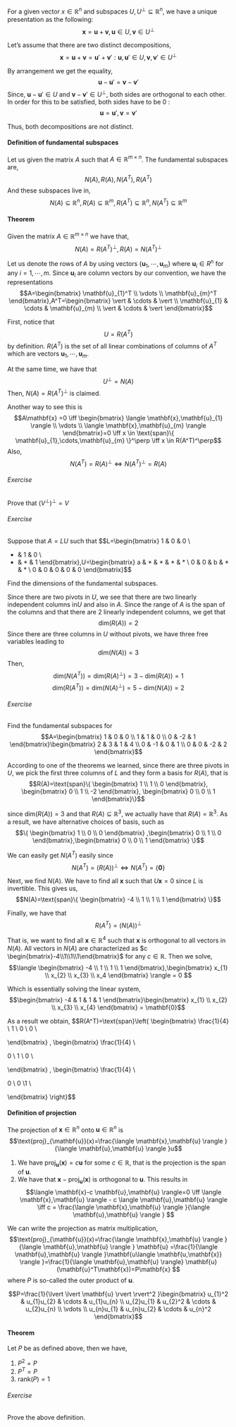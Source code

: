 For a given vector $x \in \mathbb{R}^n$ and subspaces $U,U^\perp \subseteq \mathbb{R}^n$, we have a unique presentation as the following:
$$\mathbf{x}=\mathbf{u}+\mathbf{v}, \mathbf{u}\in U,\mathbf{v}\in U^\perp$$

Let’s assume that there are two distinct decompositions,
$$\mathbf{x}=\mathbf{u}+\mathbf{v}=\mathbf{u}'+\mathbf{v}':\mathbf{u},\mathbf{u}'\in U,\mathbf{v},\mathbf{v}'\in U^\perp$$

By arrangement we get the equality,
$$\mathbf{u}-\mathbf{u}'=\mathbf{v}-\mathbf{v}'$$
Since, $\mathbf{u}-\mathbf{u}'\in U$ and $\mathbf{v}-\mathbf{v}'\in U^\perp$, both sides are orthogonal to each other. In order for this to be satisfied, both sides have to be 0 :
$$\mathbf{u}=\mathbf{u}',\mathbf{v}=\mathbf{v}'$$

Thus, both decompositions are not distinct.

#### Definition of fundamental subspaces
Let us given the matrix $A$ such that $A \in \mathbb{R}^{m\times n}$. The fundamental subspaces are,
$$N(A),R(A),N(A^T),R(A^T)$$
And these subspaces live in,
$$N(A)\subseteq \mathbb{R}^n,R(A)\subseteq \mathbb{R}^m,R(A^T)\subseteq \mathbb{R}^n,N(A^T)\subseteq \mathbb{R}^m$$

#### Theorem
Given the matrix $A \in \mathbb{R}^{m\times n}$ we have that,
$$N(A)=R(A^T)^\perp,R(A)=N(A^T)^\perp$$

Let us denote the rows of $A$ by using vectors $\{ \mathbf{u}_{1},\cdots,\mathbf{u}_{m} \}$ where $\mathbf{u}_{i}\in R^n$ for any $i = 1,\cdots,m$. Since $\mathbf{u}_{i}$ are column vectors by our convention, we have the representations
$$A=\begin{bmatrix}
\mathbf{u}_{1}^T \\
\vdots \\
\mathbf{u}_{m}^T
\end{bmatrix},A^T=\begin{bmatrix}
\vert & \cdots & \vert \\
\mathbf{u}_{1} & \cdots & \mathbf{u}_{m} \\
\vert & \cdots & \vert
\end{bmatrix}$$

First, notice that $$U=R(A^T)$$
by definition. $R(A^T)$ is the set of all linear combinations of columns of $A^T$ which are vectors $\mathbf{u}_{1},\cdots,\mathbf{u}_{m}$. 

At the same time, we have that $$U^\perp = N(A)$$
Then, $N(A) = R(A^T)^\perp$ is claimed.

Another way to see this is
$$A\mathbf{x} =0 \iff \begin{bmatrix}
\langle \mathbf{x},\mathbf{u}_{1} \rangle  \\
\vdots \\
\langle \mathbf{x},\mathbf{u}_{m} \rangle 
\end{bmatrix}=0 \iff x \in \text{span}\{ \mathbf{u}_{1},\cdots,\mathbf{u}_{m} \}^\perp \iff x \in R(A^T)^\perp$$
Also,
$$N(A^T)=R(A)^\perp \iff N(A^T)^\perp=R(A)$$
###### Exercise
Prove that $(V^\perp)^\perp = V$

###### Exercise
Suppose that $A=LU$ such that
$$L=\begin{bmatrix}
1 & 0 & 0 \\
* & 1 & 0 \\
* & * & 1
\end{bmatrix},U=\begin{bmatrix}
a & * & * & * & * \\
0 & 0 & b & * & * \\
0 & 0 & 0 & 0 & 0
\end{bmatrix}$$

Find the dimensions of the fundamental subspaces.

Since there are two pivots in $U$, we see that there are two linearly independent columns in$U$ and also in $A$. Since the range of $A$ is the span of the columns and that there are 2 linearly independent columns, we get that $$\text{dim}(R(A)) = 2$$
Since there are three columns in $U$ without pivots, we have three free variables leading to$$\text{dim}(N(A))=3$$
Then,
$$\text{dim}(N(A^T))=\text{dim}(R(A)^\perp)=3-\text{dim}(R(A))=1$$
$$\text{dim}(R(A^T))=\text{dim}(N(A)^\perp)=5-\text{dim}(N(A))=2$$


###### Exercise
Find the fundamental subspaces for 
$$A=\begin{bmatrix}
1 & 0 & 0 \\
1 & 1 & 0 \\
0 & -2 & 1
\end{bmatrix}\begin{bmatrix}
2 & 3 & 1 & 4 \\
0 & -1 & 0 & 1 \\
0 & 0 & -2 & 2
\end{bmatrix}$$

According to one of the theorems we learned, since there are three pivots in $U$, we pick the first three columns of $L$ and they form a basis for $R(A)$, that is
$$R(A)=\text{span}\{ \begin{bmatrix}
1 \\
1 \\
0
\end{bmatrix}, \begin{bmatrix}
0 \\
1 \\
-2
\end{bmatrix}, \begin{bmatrix}
0 \\
0 \\
1
\end{bmatrix}\}$$

since $\text{dim}(R(A))=3$ and that $R(A)\subseteq \mathbb{R}^3$, we actually have that $R(A)=\mathbb{R}^3$. As a result, we have alternative choices of basis, such as
$$\{ \begin{bmatrix}
1 \\
0 \\
0
\end{bmatrix} ,\begin{bmatrix}
0  \\
1 \\
0 
\end{bmatrix},\begin{bmatrix}
0  \\
0 \\
1
\end{bmatrix} \}$$

We can easily get $N(A^T)$ easily since
$$N(A^T)=(R(A))^\perp \iff N(A^T)=\{ \mathbf{0} \}$$

Next, we find $N(A)$. We have to find all $\mathbf{x}$ such that $U\mathbf{x}=0$ since $L$ is invertible. This gives us,
$$N(A)=\text{span}\{ \begin{bmatrix}
-4 \\
1 \\
1 \\
1 
\end{bmatrix} \}$$

Finally, we have that
$$R(A^T)=(N(A))^\perp$$

That is, we want to find all $\mathbf{x}\in \mathbb{R}^4$ such that $\mathbf{x}$ is orthogonal to all vectors in $N(A)$. All vectors in $N(A)$ are characterized as $c \begin{bmatrix}-4\\1\\1\\1\end{bmatrix}$ for any $c \in \mathbb{R}$. Then we solve,
$$\langle \begin{bmatrix}
-4 \\
1 \\
1 \\
1
\end{bmatrix},\begin{bmatrix}
x_{1} \\
x_{2} \\
x_{3} \\
x_4
\end{bmatrix} \rangle = 0 $$


Which is essentially solving the linear system,
$$\begin{bmatrix}
-4 & 1 & 1 & 1
\end{bmatrix}\begin{bmatrix}
x_{1}  \\
x_{2} \\
x_{3} \\
x_{4}
\end{bmatrix} = \mathbf{0}$$

As a result we obtain,
$$R(A^T)=\text{span}\left\{  \begin{bmatrix}
\frac{1}{4} \\
1 \\
0 \\
0 \\

\end{bmatrix} , \begin{bmatrix}
\frac{1}{4} \\

0 \\ 1 \\
0 \\

\end{bmatrix} , \begin{bmatrix}
\frac{1}{4} \\

0 \\
0 \\1 \\

\end{bmatrix}  \right\}$$


#### Definition of projection
The projection of $\mathbf{x}\in \mathbb{R}^n$ onto $\mathbf{u}\in \mathbb{R}^n$ is
$$\text{proj}_{\mathbf{u}}(x)=\frac{\langle \mathbf{x},\mathbf{u} \rangle }{\langle \mathbf{u},\mathbf{u} \rangle }u$$

1.  We have $\text{proj}_{\mathbf{u}}(\mathbf{x})=c \mathbf{u}$ for some $c \in \mathbb{R}$, that is the projection is the span of $\mathbf{u}$.
2. We have that $\mathbf{x}-\text{proj}_{\mathbf{u}}(\mathbf{x})$ is orthogonal to $\mathbf{u}$. This results in $$\langle \mathbf{x}-c \mathbf{u},\mathbf{u} \rangle=0 \iff \langle \mathbf{x},\mathbf{u} \rangle - c \langle \mathbf{u},\mathbf{u} \rangle \iff c = \frac{\langle \mathbf{x},\mathbf{u} \rangle }{\langle \mathbf{u},\mathbf{u} \rangle }  $$


We can write the projection as matrix multiplication,
$$\text{proj}_{\mathbf{u}}(x)=\frac{\langle \mathbf{x},\mathbf{u} \rangle }{\langle \mathbf{u},\mathbf{u} \rangle } \mathbf{u} =\frac{1}{\langle \mathbf{u},\mathbf{u} \rangle }\mathbf{u\langle \mathbf{u,\mathbf{x}} \rangle }=\frac{1}{\langle \mathbf{u},\mathbf{u} \rangle} \mathbf{u}(\mathbf{u}^T\mathbf{x})=P\mathbf{x} $$
where $P$ is so-called the outer product of $\mathbf{u}$. 

$$P=\frac{1}{\lvert \lvert \mathbf{u} \rvert  \rvert^2 }\begin{bmatrix}
u_{1}^2 & u_{1}u_{2} & \cdots & u_{1}u_{n} \\
u_{2}u_{1} & u_{2}^2 & \cdots & u_{2}u_{n} \\
\vdots \\
u_{n}u_{1} & u_{n}u_{2} & \cdots & u_{n}^2
\end{bmatrix}$$

#### Theorem
Let $P$ be as defined above, then we have,
1. $P^2=P$
2. $P^T = P$
3. $\text{rank}(P)=1$

###### Exercise
Prove the above definition.
